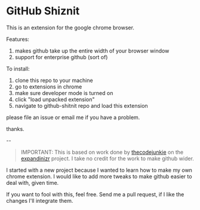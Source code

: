 GitHub Shiznit
========

This is an extension for the google chrome browser. 

Features:  
1. makes github take up the entire width of your browser window  
2. support for enterprise github (sort of)  

To install:  
1. clone this repo to your machine  
2. go to extensions in chrome  
2. make sure developer mode is turned on  
3. click "load unpacked extension"  
4. navigate to github-shitnit repo and load this extension  

please file an issue or email me if you have a problem.

thanks.

--

> IMPORTANT: This is based on work done by [thecodejunkie](https://github.com/thecodejunkie) on the [expandinizr](https://github.com/thecodejunkie/github.expandinizr) project. I take no credit for the work to make github wider.

I started with a new project because I wanted to learn how to make my own chrome extension. I would like to add more tweaks to make github easier to deal with, given time.

If you want to fool with this, feel free. Send me a pull request, if I like the changes I'll integrate them.

